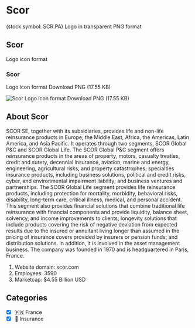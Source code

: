 # Scor
 (stock symbol: SCR.PA) Logo in transparent PNG format

## Scor
 Logo icon format

### Scor
 Logo icon format Download PNG (17.55 KB)

![Scor
 Logo icon format Download PNG (17.55 KB)](/img/orig/SCR.PA-8552735c.png)

## About Scor


SCOR SE, together with its subsidiaries, provides life and non-life reinsurance products in Europe, the Middle East, Africa, the Americas, Latin America, and Asia Pacific. It operates through two segments, SCOR Global P&C and SCOR Global Life. The SCOR Global P&C segment offers reinsurance products in the areas of property, motors, casualty treaties, credit and surety, decennial insurance, aviation, marine and energy, engineering, agricultural risks, and property catastrophes; specialties insurance products, including business solutions, political and credit risks, cyber, and environmental impairment liability; and business ventures and partnerships. The SCOR Global Life segment provides life reinsurance products, including protection for mortality, morbidity, behavioral risks, disability, long-term care, critical illness, medical, and personal accident. This segment also provides financial solutions that combine traditional life reinsurance with financial components and provide liquidity, balance sheet, solvency, and income improvements to clients; longevity solutions that include products covering the risk of negative deviation from expected results due to the insured or annuitant living longer than assumed in the pricing of insurance covers provided by insurers or pension funds; and distribution solutions. In addition, it is involved in the asset management business. The company was founded in 1970 and is headquartered in Paris, France.

1. Website domain: scor.com
2. Employees: 3590
3. Marketcap: $4.55 Billion USD


## Categories
- [x] 🇫🇷 France
- [x] 🏦 Insurance
